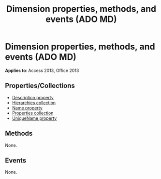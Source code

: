 ﻿---
title: Dimension properties, methods, and events (ADO MD)
TOCTitle: Properties, methods, and events
ms:assetid: 6aae3565-aeaf-582d-2a5a-c8202b788dfe
ms:mtpsurl: https://msdn.microsoft.com/library/JJ249419(v=office.15)
ms:contentKeyID: 48545435
ms.date: 09/18/2015
mtps_version: v=office.15
---

# Dimension properties, methods, and events (ADO MD)

**Applies to**: Access 2013, Office 2013

## Properties/Collections

- [Description property](description-property-ado-md.md)
- [Hierarchies collection](hierarchies-collection-ado-md.md)
- [Name property](name-property-ado-md.md)
- [Properties collection](properties-collection-ado.md)
- [UniqueName property](uniquename-property-ado-md.md)

## Methods

None.

## Events

None.

